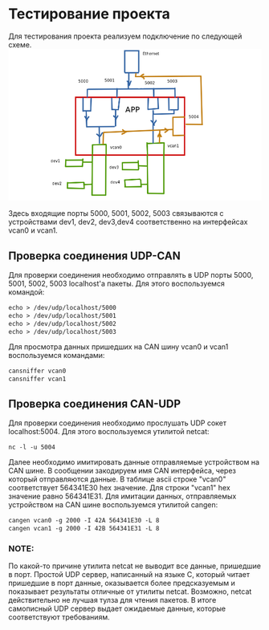 # Тестирование проекта

Для тестирования проекта реализуем подключение по следующей схеме.
![Scheme](./Scheme.png "Схема подключения")

Здесь входящие порты 5000, 5001, 5002, 5003 связываются с устройствами dev1, dev2, dev3,dev4 соответственно на интерфейсах vcan0 и vcan1.

## Проверка соединения UDP-CAN
Для проверки соединения необходимо отправлять в UDP порты 5000, 5001, 5002, 5003 localhost'a пакеты. Для этого воспользуемся командой:
```
echo > /dev/udp/localhost/5000
echo > /dev/udp/localhost/5001
echo > /dev/udp/localhost/5002
echo > /dev/udp/localhost/5003
```
Для просмотра данных пришедших на CAN шину vcan0 и vcan1 воспользуемся командами:
```
cansniffer vcan0
cansniffer vcan1
```

## Проверка соединения CAN-UDP
Для проверки соединения необходимо прослушать UDP сокет localhost:5004. Для этого воспользуемся утилитой netcat:
```
nc -l -u 5004
```
Далее необходимо имитировать данные отправляемые устройством на CAN шине. В сообщении закодируем имя CAN интерфейса, через который отправляются данные. В таблице ascii строке "vcan0" соответствует 564341E30 hex значение. Для строки "vcan1" hex значение равно 564341E31. Для имитации данных, отправляемых устройством на CAN шине воспользуемся утилитой cangen:

```
cangen vcan0 -g 2000 -I 42A 564341E30 -L 8
cangen vcan1 -g 2000 -I 42B 564341E31 -L 8
```
### NOTE:
По какой-то причине утилита netcat не выводит все данные, пришедшие в порт. Простой UDP сервер, написанный на языке C, который читает пришедшие в порт данные, оказывается более предсказуемым и показывает результаты отличные от утилиты netcat. Возможно, netcat действительно не лучшая тулза для чтения пакетов. В итоге самописный UDP сервер выдает ожидаемые данные, которые соответствуют требованиям.  
